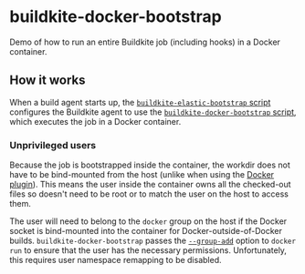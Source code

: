 # buildkite-docker-bootstrap

Demo of how to run an entire Buildkite job (including hooks) in a Docker container.

## How it works

When a build agent starts up, the [`buildkite-elastic-bootstrap` script](buildkite-elastic-bootstrap) configures the Buildkite agent to use the [`buildkite-docker-bootstrap` script](buildkite-docker-bootstrap), which executes the job in a Docker container.

### Unprivileged users

Because the job is bootstrapped inside the container, the workdir does not have to be bind-mounted from the host (unlike when using the [Docker plugin](https://github.com/buildkite-plugins/docker-buildkite-plugin)).
This means the user inside the container owns all the checked-out files so doesn't need to be root or to match the user on the host to access them.

The user will need to belong to the `docker` group on the host if the Docker socket is bind-mounted into the container for Docker-outside-of-Docker builds.
`buildkite-docker-bootstrap` passes the [`--group-add`](https://docs.docker.com/engine/reference/run/#additional-groups) option to `docker run` to ensure that the user has the necessary permissions.
Unfortunately, this requires user namespace remapping to be disabled.
